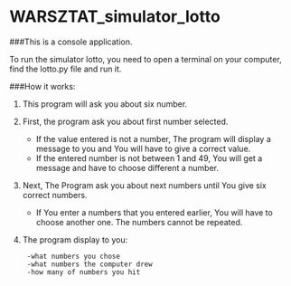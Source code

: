 # WARSZTAT_simulator_lotto

###This is a console application.

To run the simulator lotto, you need to open a terminal on your computer, find the lotto.py file and run it.

###How it works:

1. This program will ask you about six number.
2. First, the program ask you about first number selected.
    - If the value entered is not a number, 
The program will display a message to you and You will have to give a correct value. 
    - If the entered number is not between 1 and 49, 
You will get a message and have to choose different a number. 

3. Next, The Program ask you about next numbers until You give six correct numbers.
    - If You enter a numbers that you entered earlier,
    You will have to choose another one.
    The numbers cannot be repeated.
    
4. The program display to you:
        
        -what numbers you chose
        -what numbers the computer drew
        -how many of numbers you hit